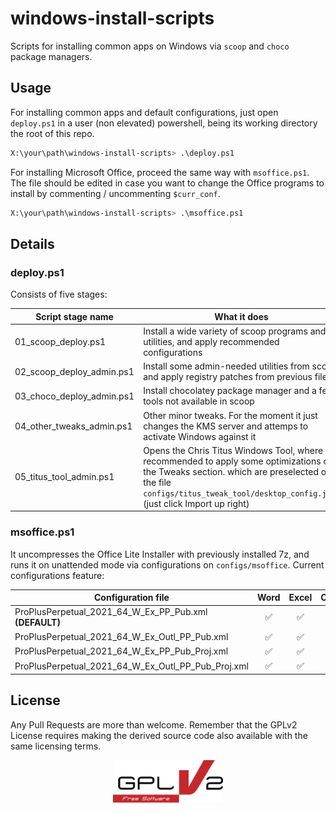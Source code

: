 # windows-install-scripts
Scripts for installing common apps on Windows via `scoop` and `choco` package managers.

## Usage
For installing common apps and default configurations, just open `deploy.ps1` in a user (non elevated) powershell, being its working directory the root of this repo.
```bash
X:\your\path\windows-install-scripts> .\deploy.ps1
```

For installing Microsoft Office, proceed the same way with `msoffice.ps1`. The file should be edited in case you want to change the Office programs to install by commenting / uncommenting `$curr_conf`.
```bash
X:\your\path\windows-install-scripts> .\msoffice.ps1
```

## Details
### deploy.ps1
Consists of five stages:

| Script stage name  | What it does |
| ------------- | ------------- |
| 01_scoop_deploy.ps1  | Install a wide variety of scoop programs and utilities, and apply recommended configurations  |
| 02_scoop_deploy_admin.ps1  | Install some admin-needed utilities from scoop, and apply registry patches from previous file  |
| 03_choco_deploy_admin.ps1  | Install chocolatey package manager and a few tools not available in scoop  |
| 04_other_tweaks_admin.ps1  | Other minor tweaks. For the moment it just changes the KMS server and attemps to activate Windows against it  |
| 05_titus_tool_admin.ps1  | Opens the Chris Titus Windows Tool, where it is recommended to apply some optimizations on the Tweaks section. which are preselected on the file `configs/titus_tweak_tool/desktop_config.json` (just click Import up right) |

### msoffice.ps1
It uncompresses the Office Lite Installer with previously installed 7z, and runs it on unattended mode via configurations on `configs/msoffice`. Current configurations feature:

| Configuration file                                     | Word | Excel | Outlook | PowerPoint | Publisher | Project |
| ------------------------------------------------------ | :--: | :---: | :-----: | :--------: | :-------: | :-----: |
| ProPlusPerpetual_2021_64_W_Ex_PP_Pub.xml **(DEFAULT)** | ✅   |  ✅  |   ❌   |     ✅     |    ✅    |   ❌    |
| ProPlusPerpetual_2021_64_W_Ex_Outl_PP_Pub.xml          | ✅   |  ✅  |   ✅   |     ✅     |    ✅    |   ❌    |
| ProPlusPerpetual_2021_64_W_Ex_PP_Pub_Proj.xml          | ✅   |  ✅  |   ❌   |     ✅     |    ✅    |   ✅    |
| ProPlusPerpetual_2021_64_W_Ex_Outl_PP_Pub_Proj.xml     | ✅   |  ✅  |   ✅   |     ✅     |    ✅    |   ✅    |

## License
Any Pull Requests are more than welcome. Remember that the GPLv2 License requires making the derived source code also available with the same licensing terms.
<p align="center"><a href="https://www.gnu.org/licenses/old-licenses/gpl-2.0.html" target="_blank"><img src="https://raw.githubusercontent.com/forcegk/windows-install-scripts/master/misc/gplv2_badge.svg" width="35%"></a></p>
